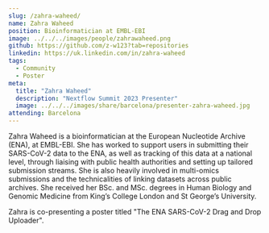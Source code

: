```yaml
---
slug: /zahra-waheed/
name: Zahra Waheed
position: Bioinformatician at EMBL-EBI
image: ../../../images/people/zahrawaheed.png
github: https://github.com/z-w123?tab=repositories
linkedin: https://uk.linkedin.com/in/zahra-waheed
tags:
  - Community
  - Poster
meta:
  title: "Zahra Waheed"
  description: "Nextflow Summit 2023 Presenter"
  image: ../../../images/share/barcelona/presenter-zahra-waheed.jpg
attending: Barcelona
---
```


Zahra Waheed is a bioinformatician at the European Nucleotide Archive (ENA), at EMBL-EBI. She has worked to support users in submitting their SARS-CoV-2 data to the ENA, as well as tracking of this data at a national level, through liaising with public health authorities and setting up tailored submission streams. She is also heavily involved in multi-omics submissions and the technicalities of linking datasets across public archives.  She received her BSc. and MSc. degrees in Human Biology and Genomic Medicine from King’s College London and St George’s University.

Zahra is co-presenting a poster titled "The ENA SARS-CoV-2 Drag and Drop Uploader".
